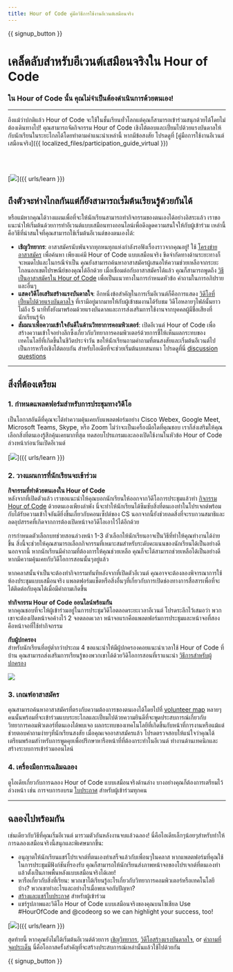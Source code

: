 ```yaml
---
title: Hour of Code คู่มือวิธีการใช้งานอีเวนต์เสมือนจริง
---
```


{{ signup_button }}

# เคล็ดลับสำหรับอีเวนต์เสมือนจริงใน Hour of Code

### ใน Hour of Code นั้น คุณไม่จำเป็นต้องดำเนินการด้วยตนเอง!

***

ถึงแม้ว่าปกติแล้ว Hour of Code จะใช้ในชั้นเรียนทั่วโลกแต่คุณก็สามารถเข้าร่วมสนุกด้วยได้โดยไม่ต้องเดินทางไป! คุณสามารถจัดกิจกรรม Hour of Code เชิงโต้ตอบและเปี่ยมไปด้วยแรงบันดาลให้กับนักเรียนในระยะไกลได้โดยทำตามคำแนะนำเหล่านี้  หากมีข้อสงสัย โปรดดูที่ [คู่มือการใช้งานอีเวนต์เสมือนจริง]({{ localized_files/participation_guide_virtual }})

<br><br>

[<img src="/images/fit-600/Marketing/pexels-andrea-piacquadio-3762940.jpg" />]({{ urls/learn }})

## ถึงตัวจะห่างไกลกันแต่ก็ยังสามารถเริ่มต้นเรียนรู้ด้วยกันได้
หรือแม้หากคุณได้วางแผนเพื่อที่จะให้นักเรียนสามารถทำกิจกรรมของตนเองได้อย่างอิสระแล้ว เราขอแนะนำให้เริ่มต้นด้วยการทำอีเวนต์แบบเสมือนทางออนไลน์เพื่อดึงดูดความสนใจให้กับผู้เข้าร่วม เหล่านี้คือวิธีที่น่าสนใจที่คุณสามารถใช้เริ่มต้นอีเวนต์ของตนเองได้:

<ul>
<li><b>เชิญวิทยากร</b>: อาสาสมัครนับพันจากทุกหนทุกแห่งกำลังรอฟังเรื่องราวจากคุณอยู่! ใช้ <a href="https://code.org/volunteer/local">โครงข่ายอาสาสมัคร</a> เพื่อค้นหา เพียงแค่มี Hour of Code แบบเสมือนจริง ขีดจำกัดทางด้านระยะทางก็จะหมดไปและในกรณีจำเป็น คุณยังสามารถค้นหาอาสาสมัครผู้เสนอให้ความช่วยเหลือจากระยะไกลนอกเขตไปรษณีย์ของคุณได้อีกด้วย เมื่อเชื่อมต่อกับอาสาสมัครได้แล้ว คุณก็สามารถพูดถึง <a href="http://hourofcode.com/us/how-to/volunteers">วิธีเป็นอาสาสมัครใน Hour of Code</a> เพื่อเป็นแนวทางในการกำหนดหัวข้อ คำถามในการอภิปรายและอื่นๆ</li>
<li><b>แสดงวิดีโอเสริมสร้างแรงบันดาลใจ</b>: อีกหนึ่งข้อสำคัญในการเริ่มอีเวนต์ก็คือการแสดง <a href="http://hourofcode.com/us/promote/resources#videos">วิดีโอที่เปี่ยมไปด้วยแรงบันดาลใจ</a> ที่เรามีอยู่มากมายให้กับผู้เข้าชมงานได้รับชม วิดีโอหลายๆไฟล์นั้นยาวไม่ถึง 5 นาทีทั้งยังมาพร้อมด้วยแรงบันดาลและการส่งเสริมการใช้งานจากบุคคลผู้มีชื่อเสียงที่นักเรียนรู้จัก</li>
<li><b>สัมมนาเพื่อความเข้าใจอันดีในด้านวิทยาการคอมพิวเตอร์</b>: เปิดอีเวนต์ Hour of Code เพื่อสร้างความเข้าใจอย่างลึกซึ้งเกี่ยวกับวิทยาการคอมพิวเตอร์ด้วยการชี้ให้เห็นผลกระทบของเทคโนโลยีที่เกิดขึ้นในชีวิตประจำวัน ขอให้นักเรียนถามคำถามที่ตนสงสัยและเริ่มต้นอีเวนต์ไปเป็นการหารือเชิงโต้ตอบกัน สำหรับไอเดียที่จะช่วยเริ่มต้นบทสนทนา โปรดดูที่นี่ <a href="https://code.org/csforgood#prompts">discussion questions</a></li>
</ul>

---

## สิ่งที่ต้องเตรียม

### 1. กำหนดแพลตฟอร์มสำหรับการประชุมทางวิดีโอ
เป็นโอกาสอันดีที่คุณจะได้ทำความคุ้นเคยกับแพลตฟอร์มอย่าง Cisco Webex, Google Meet, Microsoft Teams, Skype, หรือ Zoom ไม่ว่าจะเป็นเครื่องมือใดที่คุณชอบ เราก็ส่งเสริมให้คุณเลือกสิ่งที่ตนเองรู้สึกคุ้นเคยมากที่สุด ทดสอบโปรแกรมและลองเปิดใช้งานในหัวข้อ Hour of Code ล่วงหน้าก่อนวันเปิดอีเวนต์

[<img src="/images/fit-600/Marketing/photo-of-boy-video-calling-with-a-woman-4145197.jpg" />]({{ urls/learn }})

### 2. วางแผนการที่นักเรียนจะเข้าร่วม
**กิจกรรมที่ทำด้วยตนเองใน Hour of Code**<br> หลังจากที่เปิดตัวแล้ว เราขอแนะนำให้คุณบอกนักเรียนให้ออกจากวิดีโอการประชุมแล้วทำ <a href="https://hourofcode.com/us/learn">กิจกรรม Hour of Code</a> ด้วยตนเองเพียงลำพัง นี่จะทำให้นักเรียนได้ซึมซับสิ่งที่ตนเองทำในโปรเจกต์พร้อมกับได้รับความเข้าใจอันดียิ่งขึ้นเกี่ยวกับคอนเซ็ปต์ของ CS นอกจากนี้ยังช่วยลดสิ่งที่จะรบกวนสมาธิและลดอุปสรรคที่เกิดจากการต้องเปิดหน้าจอวิดีโอเอาไว้ได้อีกด้วย

การกำหนดตัวเลือกบทช่วยสอนล่วงหน้า 1-3 ตัวเลือกให้นักเรียนอาจเป็นวิธีที่ทำให้คุณทำงานได้ง่ายขึ้น สิ่งนี้จะช่วยให้คุณสามารถเลือกกิจกรรมที่เหมาะสมสำหรับระดับคะแนนของนักเรียนได้เป็นอย่างดี นอกจากนี้ หากนักเรียนมีคำถามที่ต้องการให้คุณช่วยเหลือ คุณก็จะได้สามารถช่วยเหลือได้เป็นอย่างดีหากมีความคุ้นเคยกับวิดีโอการสอนนั้นๆอยู่แล้ว

หากคลาสนั้นจำเป็นจะต้องทำกิจกรรมทันทีหลังจากที่เปิดตัวอีเวนต์ คุณอาจจะต้องลองพิจารณาการใช้ห้องประชุมแบบเสมือนจริง แพลตฟอร์มแช็ตหรือสิ่งอื่นๆที่เกี่ยวกับการเปิดช่องทางการสื่อสารเพื่อที่จะได้ติดต่อกับคุณได้เมื่อมีคำถามเกิดขึ้น

**ทำกิจกรรม Hour of Code ออนไลน์พร้อมกัน**<br> หากคุณชอบที่จะให้ผู้เข้าร่วมอยู่ในการประชุมวิดีโอตลอดระยะเวลาอีเวนต์ โปรดระลึกไว้เสมอว่า พวกเขาจะต้องเปิดหน้าจอค้างไว้ 2 จอตลอดเวลา หน้าจอแรกคือแพลตฟอร์มการประชุมและหน้าจอที่สองคือหน้าจอที่ใช้ทำกิจกรรม

**กับผู้ปกครอง**<br> สำหรับนักเรียนที่อยู่ต่ำกว่าประถม 4 ขอแนะนำให้มีผู้ปกครองคอยแนะนำเวลาใช้ Hour of Code ที่บ้าน คุณสามารถส่งเสริมการเรียนรู้ของพวกเขาได้ด้วยวิดิโอการสอนที่เราแนะนำ <a href="https://hourofcode.com/us/how-to/parents">วิธีการสำหรับผู้ปกครอง</a>

[<img src="/images/fit-600/Marketing//happy-father-and-child-browsing-laptop-in-bedroom-4545778.jpg" />](https://hourofcode.com/us/how-to/parents)

### 3. เกณฑ์อาสาสมัคร
คุณสามารถค้นหาอาสาสมัครที่ตรงกับความต้องการของตนเองได้โดยไปที่ <a href="https://code.org/volunteer/local">volunteer map</a> หลายๆคนนั้นพร้อมที่จะเข้าร่วมแบบระยะไกลและเปี่ยมไปด้วยความยินดีที่จะพูดประสบการณ์เกี่ยวกับวิทยาการคอมพิวเตอร์ที่ตนเองได้พบเจอ ผลกระทบของเทคโนโลยีที่เกิดขึ้นกับหน้าที่การงานหรือแม้แต่ช่วยตอบคำถามง่ายๆที่นักเรียนสงสัย เมื่อคุณเจออาสาสมัครแล้ว โปรดตรวจสอบให้แน่ใจว่าคุณได้เตรียมพร้อมสำำหรับการพูดคุยเพื่อปรึกษาหารือหน้าที่ที่ต้องกระทำในอีเวนต์ ทำงานด้านเทคนิกและสร้างระบบการเข้าร่วมออนไลน์

### 4. เครื่องมือการเฉลิมฉลอง
ดูไอเดียเกี่ยวกับการฉลอง Hour of Code แบบเสมือนจริงด้านล่าง บางอย่างคุณก็ต้องการเตรียมไว้ล่วงหน้า เช่น การจบการอบรม <a href="https://code.org/certificates">ใบประกาศ</a> สำหรับผู้เข้าร่วมทุกคน

---

## ฉลองไปพร้อมกัน

เช่นเดียวกับวิธีที่คุณเริ่มอีเวนต์ มารวมตัวกันหลังงานจบแล้วฉลอง! นี่คือไอเดียเล็กๆน้อยๆสำหรับทำให้การฉลองเสมือนจริงนี้สนุกและพิเศษมากขึ้น:

- อนุญาตให้นักเรียนแชร์โปรเจกต์ที่ตนเองทำเสร็จแล้วกับเพื่อนๆในคลาส หากแพลตฟอร์มที่คุณใช้ในการประชุมมีฟังก์ชันที่รองรับ คุณก็สามารถให้นักเรียนส่งภาพหน้าจอของโปรเจกต์ที่ตนเองทำแล้วตั้งเป็นภาพพื้นหลังแบบเสมือนจริงได้เลย!
- หารือเกี่ยวกับสิ่งที่เรียน: พวกเขาได้เรียนรู้อะไรเกี่ยวกับวิทยาการคอมพิวเตอร์หรือเทคโนโลยีบ้าง? พวกเขาทำอะไรและอย่างไรเมื่อพบเจอกับปัญหา?
- <a href="https://code.org/certificates">สร้างและแชร์ใบประกาศ</a> สำหรับผู้เข้าร่วม
- แชร์รูปภาพและวิดีโอ Hour of Code แบบเสมือนจริงของคุณบนโซเชียล Use #HourOfCode and @codeorg so we can highlight your success, too!

[<img src="/images/fit-600/Marketing/g8TUlHzF.jpeg" />]({{ urls/learn }})

สุดท้ายนี้ หากคุณยังไม่ได้เริ่มต้นอีเวนต์ด้วยการ <a href="https://code.org/volunteer/local">เชิญวิทยากร</a>, <a href="https://hourofcode.com/us/promote/resources#">วิดีโอสร้างแรงบันดาลใจ</a>, or <a href="https://code.org/csforgood#prompts">คำถามที่จุดประเด็น</a> นี่คือโอกาสครั้งสำคัญที่จะสร้างประสบการณ์เหล่านั้นแล้วใช้ไปด้วยกัน

{{ signup_button }}
